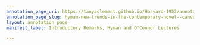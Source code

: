 ```yaml
---
annotation_page_uri: https://tanyaclement.github.io/Harvard-1953/annotations/hyman-new-trends-in-the-contemporary-novel--canvas-1-frank-o-connor.json
annotation_page_slug: hyman-new-trends-in-the-contemporary-novel--canvas-1-frank-o-connor
layout: annotation_page
manifest_label: Introductory Remarks, Hyman and O'Connor Lectures

---
```

